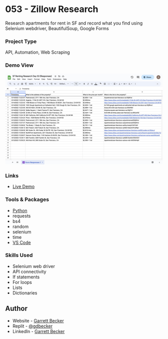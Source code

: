 # 053 - Zillow Research

Research apartments for rent in SF and record what you find using Selenium webdriver, BeautifulSoup, Google Forms

### Project Type

API, Automation, Web Scraping

### Demo View

![](./053-zillow-research.jpg)

### Links

- [Live Demo](https://replit.com/@gdbecker/053-Zillow-Research)

### Tools & Packages

- [Python](https://www.python.org)
- requests
- bs4
- random
- selenium
- time
- [VS Code](https://code.visualstudio.com)

### Skills Used

- Selenium web driver
- API connectivity
- If statements
- For loops
- Lists
- Dictionaries

## Author

- Website - [Garrett Becker]()
- Replit - [@gdbecker](https://replit.com/@gdbecker)
- LinkedIn - [Garrett Becker](https://www.linkedin.com/in/garrett-becker-923b4a106/)